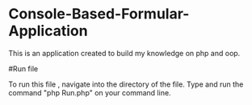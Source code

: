 # Console-Based-Formular-Application
This is an application created to build my knowledge on php and oop.

#Run file

To run this file , navigate into the directory of the file.
Type and run the command "php Run.php" on your command line.

